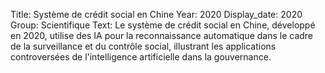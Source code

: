 Title: Système de crédit social en Chine
Year: 2020
Display_date: 2020
Group: Scientifique
Text: Le système de crédit social en Chine, développé en 2020, utilise des IA pour la reconnaissance automatique dans le cadre de la surveillance et du contrôle social, illustrant les applications controversées de l'intelligence artificielle dans la gouvernance.